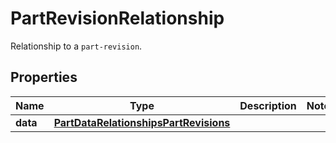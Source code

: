 

# PartRevisionRelationship

Relationship to a `part-revision`.

## Properties

Name | Type | Description | Notes
------------ | ------------- | ------------- | -------------
**data** | [**PartDataRelationshipsPartRevisions**](PartDataRelationshipsPartRevisions.md) |  | 



